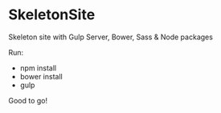 # SkeletonSite
Skeleton site with Gulp Server, Bower, Sass &amp; Node packages

Run:
- npm install
- bower install
- gulp

Good to go!
